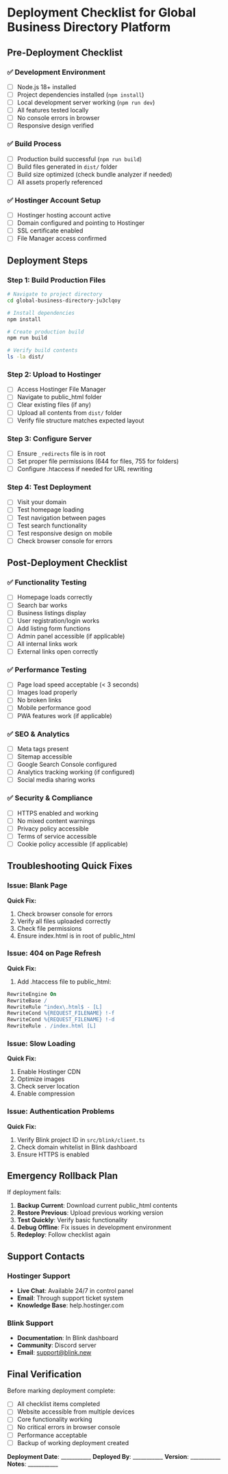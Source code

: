 # Deployment Checklist for Global Business Directory Platform

## Pre-Deployment Checklist

### ✅ Development Environment
- [ ] Node.js 18+ installed
- [ ] Project dependencies installed (`npm install`)
- [ ] Local development server working (`npm run dev`)
- [ ] All features tested locally
- [ ] No console errors in browser
- [ ] Responsive design verified

### ✅ Build Process
- [ ] Production build successful (`npm run build`)
- [ ] Build files generated in `dist/` folder
- [ ] Build size optimized (check bundle analyzer if needed)
- [ ] All assets properly referenced

### ✅ Hostinger Account Setup
- [ ] Hostinger hosting account active
- [ ] Domain configured and pointing to Hostinger
- [ ] SSL certificate enabled
- [ ] File Manager access confirmed

## Deployment Steps

### Step 1: Build Production Files
```bash
# Navigate to project directory
cd global-business-directory-ju3clqoy

# Install dependencies
npm install

# Create production build
npm run build

# Verify build contents
ls -la dist/
```

### Step 2: Upload to Hostinger
- [ ] Access Hostinger File Manager
- [ ] Navigate to public_html folder
- [ ] Clear existing files (if any)
- [ ] Upload all contents from `dist/` folder
- [ ] Verify file structure matches expected layout

### Step 3: Configure Server
- [ ] Ensure `_redirects` file is in root
- [ ] Set proper file permissions (644 for files, 755 for folders)
- [ ] Configure .htaccess if needed for URL rewriting

### Step 4: Test Deployment
- [ ] Visit your domain
- [ ] Test homepage loading
- [ ] Test navigation between pages
- [ ] Test search functionality
- [ ] Test responsive design on mobile
- [ ] Check browser console for errors

## Post-Deployment Checklist

### ✅ Functionality Testing
- [ ] Homepage loads correctly
- [ ] Search bar works
- [ ] Business listings display
- [ ] User registration/login works
- [ ] Add listing form functions
- [ ] Admin panel accessible (if applicable)
- [ ] All internal links work
- [ ] External links open correctly

### ✅ Performance Testing
- [ ] Page load speed acceptable (< 3 seconds)
- [ ] Images load properly
- [ ] No broken links
- [ ] Mobile performance good
- [ ] PWA features work (if applicable)

### ✅ SEO & Analytics
- [ ] Meta tags present
- [ ] Sitemap accessible
- [ ] Google Search Console configured
- [ ] Analytics tracking working (if configured)
- [ ] Social media sharing works

### ✅ Security & Compliance
- [ ] HTTPS enabled and working
- [ ] No mixed content warnings
- [ ] Privacy policy accessible
- [ ] Terms of service accessible
- [ ] Cookie policy accessible (if applicable)

## Troubleshooting Quick Fixes

### Issue: Blank Page
**Quick Fix:**
1. Check browser console for errors
2. Verify all files uploaded correctly
3. Check file permissions
4. Ensure index.html is in root of public_html

### Issue: 404 on Page Refresh
**Quick Fix:**
1. Add .htaccess file to public_html:
```apache
RewriteEngine On
RewriteBase /
RewriteRule ^index\.html$ - [L]
RewriteCond %{REQUEST_FILENAME} !-f
RewriteCond %{REQUEST_FILENAME} !-d
RewriteRule . /index.html [L]
```

### Issue: Slow Loading
**Quick Fix:**
1. Enable Hostinger CDN
2. Optimize images
3. Check server location
4. Enable compression

### Issue: Authentication Problems
**Quick Fix:**
1. Verify Blink project ID in `src/blink/client.ts`
2. Check domain whitelist in Blink dashboard
3. Ensure HTTPS is enabled

## Emergency Rollback Plan

If deployment fails:
1. **Backup Current**: Download current public_html contents
2. **Restore Previous**: Upload previous working version
3. **Test Quickly**: Verify basic functionality
4. **Debug Offline**: Fix issues in development environment
5. **Redeploy**: Follow checklist again

## Support Contacts

### Hostinger Support
- **Live Chat**: Available 24/7 in control panel
- **Email**: Through support ticket system
- **Knowledge Base**: help.hostinger.com

### Blink Support
- **Documentation**: In Blink dashboard
- **Community**: Discord server
- **Email**: support@blink.new

## Final Verification

Before marking deployment complete:
- [ ] All checklist items completed
- [ ] Website accessible from multiple devices
- [ ] Core functionality working
- [ ] No critical errors in browser console
- [ ] Performance acceptable
- [ ] Backup of working deployment created

**Deployment Date**: ___________
**Deployed By**: ___________
**Version**: ___________
**Notes**: ___________